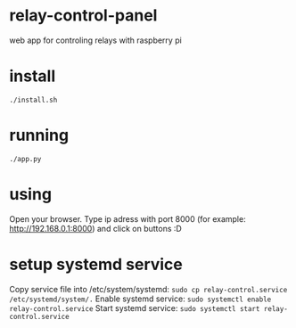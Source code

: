 # relay-control-panel
web app for controling relays with raspberry pi

# install

`./install.sh `

# running

`./app.py `

# using

Open your browser. Type ip adress with port 8000 (for example: http://192.168.0.1:8000) and click on buttons :D

# setup systemd service
Copy service file into /etc/system/systemd:
`sudo cp relay-control.service /etc/systemd/system/.`
Enable systemd service:
`sudo systemctl enable relay-control.service`
Start systemd service:
`sudo systemctl start relay-control.service`
